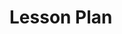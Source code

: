 [//]: # (This document is required by Replit assignment project)
[//]: # (This document is not public available)

# Lesson Plan
